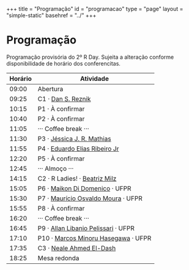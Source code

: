 +++
title = "Programação"
id = "programacao"
type = "page"
layout = "simple-static"
basehref = "../"
+++

# Programação

<!-- .
TODO: procurar ícones em https://infinitered.github.io/ionicons-version-3-search/
-->

Programação provisória do 2º R Day. Sujeita a alteração conforme
disponibilidade de horário dos conferencitas.

| <i class="tf-ion-ios-time-outline"></i> Horário | <i class="tf-ion-ios-contact-outline"></i> Atividade                             |
|-------------------------------------------------|-------------------------------------------------------------------------------|
| 09:00                                           | Abertura                                                                      |
| 09:25                                           | C1 · [Dan S. Reznik](https://www.linkedin.com/in/dan-s-reznik-phd-bb49133/)   |
| 10:15                                           | P1 · À confirmar                                                              |
| 10:40                                           | P2 · À confirmar                                                              |
| 11:05                                           | ··· Coffee break ···                                                          |
| 11:30                                           | P3 · [Jéssica J. R. Mathias](https://www.linkedin.com/in/jessicajrmathias/)   |
| 11:55                                           | P4 · [Eduardo Elias Ribeiro Jr](https://www.linkedin.com/in/jreduardo/)       |
| 12:20                                           | P5 · À confirmar                                                              |
| 12:45                                           | ··· Almoço ···                                                                |
| 14:15                                           | C2 · R Ladies! · [Beatriz Milz](https://www.linkedin.com/in/beatrizmilz/)     |
| 15:05                                           | P6 · [Maikon Di Domenico](http://lattes.cnpq.br/8571953244068598) · UFPR      |
| 15:30                                           | P7 · [Maurício Osvaldo Moura](http://lattes.cnpq.br/0091501164531871) · UFPR  |
| 15:55                                           | P8 · À confirmar                                                              |
| 16:20                                           | ··· Coffee break ···                                                          |
| 16:45                                           | P9 · [Allan Libanio Pelissari](http://lattes.cnpq.br/4254166557545108) · UFPR |
| 17:10                                           | P10 · [Marcos Minoru Hasegawa](http://lattes.cnpq.br/3772572021776598) · UFPR |
| 17:35                                           | C3 · [Neale Ahmed El-Dash](https://www.linkedin.com/in/neale/)                |
| 18:25                                           | Mesa redonda                                                                  |
